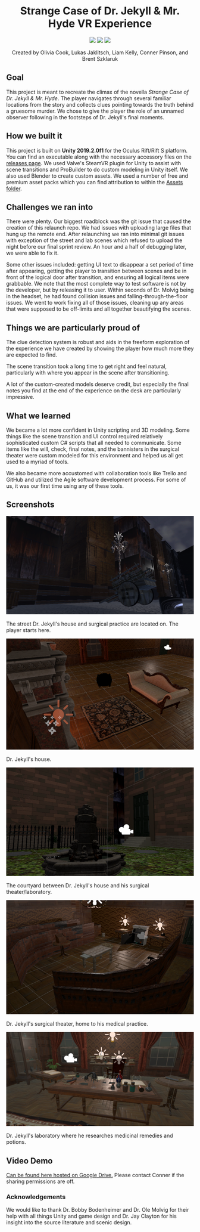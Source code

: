 <h1 align=center>Strange Case of Dr. Jekyll & Mr. Hyde VR Experience</h1>

<p align=center>
<img src="https://img.shields.io/badge/engine-Unity%202019.2.0f1-informational"/>
<img src="https://img.shields.io/badge/language-C%23-green"/>
<img src="https://img.shields.io/badge/VR-Oculus%20Rift%2FRift%20S-orange"/>
  <p>

<p align=center>Created by Olivia Cook, Lukas Jaklitsch, Liam Kelly, Conner Pinson, and Brent Szklaruk </p>

## Goal

This project is meant to recreate the climax of the novella *Strange Case of Dr. Jekyll & Mr. Hyde*. The player navigates through several familiar locations from the story and collects clues pointing towards the truth behind a gruesome murder. We chose to give the player the role of an unnamed observer following in the footsteps of Dr. Jekyll's final moments.

## How we built it

This project is built on **Unity 2019.2.0f1** for the Oculus Rift/Rift S platform. You can find an executable along with the necessary accessory files on the [releases page](https://github.com/vanderbilt-virtual-reality/Jekyll-Hyde-VR/releases). We used Valve's SteamVR plugin for Unity to assist with scene transitions and ProBuilder to do custom modeling in Unity itself. We also used Blender to create custom assets. We used a number of free and premium asset packs which you can find attribution to within the [Assets folder](Assets/).

## Challenges we ran into

There were plenty. Our biggest roadblock was the git issue that caused the creation of this relaunch repo. We had issues with uploading large files that hung up the remote end. After relaunching we ran into minimal git issues with exception of the street and lab scenes which refused to upload the night before our final sprint review. An hour and a half of debugging later, we were able to fix it.

Some other issues included: getting UI text to disappear a set period of time after appearing, getting the player to transition between scenes and be in front of the logical door after transition, and ensuring all logical items were grabbable. We note that the most complete way to test software is not by the developer, but by releasing it to user. Within seconds of Dr. Molvig being in the headset, he had found collision issues and falling-through-the-floor issues. We went to work fixing all of those issues, cleaning up any areas that were supposed to be off-limits and all together beautifying the scenes.

## Things we are particularly proud of

The clue detection system is robust and aids in the freeform exploration of the experience we have created by showing the player how much more they are expected to find.

The scene transition took a long time to get right and feel natural, particularly with where you appear in the scene after transitioning.

A lot of the custom-created models deserve credit, but especially the final notes you find at the end of the experience on the desk are particularly impressive.

## What we learned

We became a lot more confident in Unity scripting and 3D modeling. Some things like the scene transition and UI control required relatively sophisticated custom C# scripts that all needed to communicate. Some items like the will, check, final notes, and the bannisters in the surgical theater were custom modeled for this environment and helped us all get used to a myriad of tools.

We also became more accustomed with collaboration tools like Trello and GitHub and utilized the Agile software development process. For some of us, it was our first time using any of these tools.

## Screenshots

![](Screenshots/street.png)

The street Dr. Jekyll's house and surgical practice are located on. The player starts here.

![](Screenshots/house.png)

Dr. Jekyll's house.

![](Screenshots/courtyard.png)

The courtyard between Dr. Jekyll's house and his surgical theater/laboratory.

![](Screenshots/surgical-theater.png)

Dr. Jekyll's surgical theater, home to his medical practice.

![](Screenshots/lab.png)

Dr. Jekyll's laboratory where he researches medicinal remedies and potions.

## Video Demo
[Can be found here hosted on Google Drive.](https://drive.google.com/file/d/13ZEghuptZQ9J8FwHEIyeqSs2_jSSyEIZ/view?usp=sharing) Please contact Conner if the sharing permissions are off.

### Acknowledgements

We would like to thank Dr. Bobby Bodenheimer and Dr. Ole Molvig for their help with all things Unity and game design and Dr. Jay Clayton for his insight into the source literature and scenic design.
